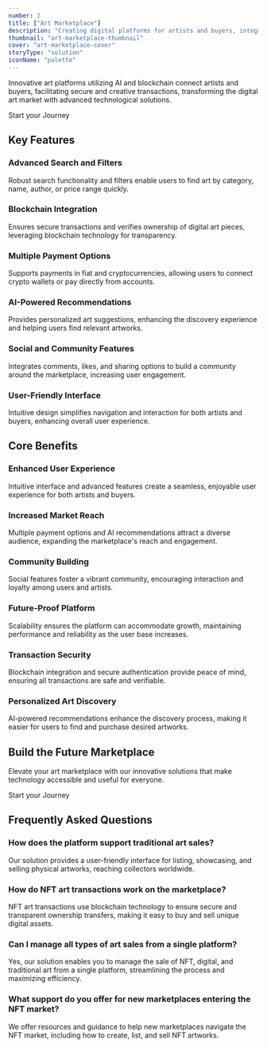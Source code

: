 ```yaml
---
number: 2
title: ["Art Marketplace"]
description: "Creating digital platforms for artists and buyers, integrating blockchain for secure transactions and promoting creativity."
thumbnail: "art-marketplace-thumbnail"
cover: "art-marketplace-cover"
storyType: "solution"
iconName: "palette"
---
```


Innovative art platforms utilizing AI and blockchain connect artists and buyers, facilitating secure and creative transactions, transforming the digital art market with advanced technological solutions.

Start your Journey

## Key Features

### Advanced Search and Filters

Robust search functionality and filters enable users to find art by category, name, author, or price range quickly.

### Blockchain Integration

Ensures secure transactions and verifies ownership of digital art pieces, leveraging blockchain technology for transparency.

### Multiple Payment Options

Supports payments in fiat and cryptocurrencies, allowing users to connect crypto wallets or pay directly from accounts.

### AI-Powered Recommendations

Provides personalized art suggestions, enhancing the discovery experience and helping users find relevant artworks.

### Social and Community Features

Integrates comments, likes, and sharing options to build a community around the marketplace, increasing user engagement.

### User-Friendly Interface

Intuitive design simplifies navigation and interaction for both artists and buyers, enhancing overall user experience.

## Core Benefits

### Enhanced User Experience

Intuitive interface and advanced features create a seamless, enjoyable user experience for both artists and buyers.

### Increased Market Reach

Multiple payment options and AI recommendations attract a diverse audience, expanding the marketplace's reach and engagement.

### Community Building

Social features foster a vibrant community, encouraging interaction and loyalty among users and artists.

### Future-Proof Platform

Scalability ensures the platform can accommodate growth, maintaining performance and reliability as the user base increases.

### Transaction Security

Blockchain integration and secure authentication provide peace of mind, ensuring all transactions are safe and verifiable.

### Personalized Art Discovery

AI-powered recommendations enhance the discovery process, making it easier for users to find and purchase desired artworks.

## Build the Future Marketplace

Elevate your art marketplace with our innovative solutions that make technology accessible and useful for everyone.

Start your Journey

## Frequently Asked Questions

### How does the platform support traditional art sales?

Our solution provides a user-friendly interface for listing, showcasing, and selling physical artworks, reaching collectors worldwide.

### How do NFT art transactions work on the marketplace?

NFT art transactions use blockchain technology to ensure secure and transparent ownership transfers, making it easy to buy and sell unique digital assets.

### Can I manage all types of art sales from a single platform?

Yes, our solution enables you to manage the sale of NFT, digital, and traditional art from a single platform, streamlining the process and maximizing efficiency.

### What support do you offer for new marketplaces entering the NFT market?

We offer resources and guidance to help new marketplaces navigate the NFT market, including how to create, list, and sell NFT artworks.
